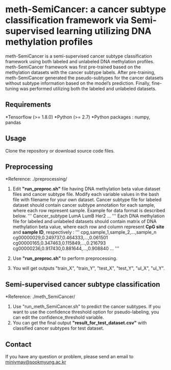 # meth-SemiCancer: a cancer subtype classification framework via Semi-supervised learning utilizing DNA methylation profiles
meth-SemiCancer is a semi-supervised cancer subtype classification framework using both labeled and unlabeled DNA methylation profiles. meth-SemiCancer framework was first pre-trained based on the methylation datasets with the cancer subtype labels. After pre-training, meth-SemiCancer generated the pseudo-subtypes for the cancer datasets without subtype information based on the model’s prediction. Finally, fine-tuning was performed utilizing both the labeled and unlabeled datasets.

## Requirements
*Tensorflow (>= 1.8.0)
*Python (>= 2.7)
*Python packages : numpy, pandas

## Usage
Clone the repository or download source code files.

## Preprocessing
*Reference: ./preprocessing/
1. Edit **"run_preproc.sh"** file having DNA methylation beta value dataset files and cancer subtype file. Modify each variable values in the bash file with filename for your own dataset. Cancer subtype file for labeled dataset should contain cancer subtype annotation for each sample, where each row represent sample. Example for data format is described below.
'''
Cancer_subtype
LumA
LumB
Her2
...
'''
Each DNA methylation file for labeled and unlabeled datasets should contain matrix of DNA methylation beta value, where each row and column represent **CpG site** and **sample ID**, respectively :
'''
cpg,sample_1,sample_2,...,sample_n
cg00000029,0.249737,0.464333,...,0.061501
cg00000165,0.347463,0.115849,...,0.216793
cg00000236,0.917430,0.881644,...,0.908840
...
'''

2. Use **"run_preproc.sh"** to perform preprocessing.
3. You will get outputs "train_X", "train_Y", "test_X", "test_Y", "ul_X", "ul_Y".

## Semi-supervised cancer subtype classification
*Reference: ./meth_SemiCancer/
1. Use "run_meth_SemiCancer.sh" to predict the cancer subtypes. If you want to use the confidence threshold option for pseudo-labeling, you can edit the confidence_threshold variable.
2. You can get the final output **"result_for_test_dataset.csv"** with classified cancer subtypes for test dataset.

## Contact
If you have any question or problem, please send an email to miniymay@sookmyung.ac.kr
